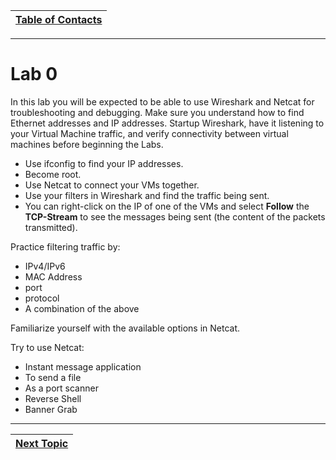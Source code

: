 |[Table of Contacts](/00-Table-of-Contents.md)|
|---|

---

# Lab 0

In this lab you will be expected to be able to use Wireshark and Netcat for troubleshooting and debugging. Make sure you understand how to find Ethernet addresses and IP addresses. Startup Wireshark, have it listening to your Virtual Machine traffic, and verify connectivity between virtual machines before beginning the Labs.

* Use ifconfig to find your IP addresses.
* Become root.
* Use Netcat to connect your VMs together. 
* Use your filters in Wireshark and find the traffic being sent. 
* You can right-click on the IP of one of the VMs and select **Follow** the **TCP-Stream** to see the messages being sent \(the content of the packets transmitted\).

Practice filtering traffic by:

* IPv4/IPv6
* MAC Address
* port
* protocol
* A combination of the above

Familiarize yourself with the available options in Netcat.

Try to use Netcat:

* Instant message application
* To send a file
* As a port scanner
* Reverse Shell
* Banner Grab

---

|[Next Topic](/03-intro-to-sockets/README.md)|
|---|
